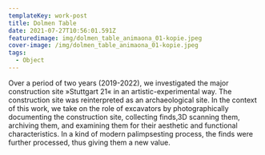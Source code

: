 ```yaml
---
templateKey: work-post
title: Dolmen Table
date: 2021-07-27T10:56:01.591Z
featuredimage: img/dolmen_table_animaona_01-kopie.jpeg
cover-image: /img/dolmen_table_animaona_01-kopie.jpeg
tags:
  - Object
---
```

Over a period of two years (2019-2022), we investigated the major construction site »Stuttgart 21« in an artistic-experimental way. The construction site was reinterpreted as an archaeological site. In the context of this work, we take on the role of excavators by photographically documenting the construction site, collecting finds,3D scanning them, archiving them, and examining them for their aesthetic and functional characteristics. In a kind of modern palimpsesting process, the finds were further processed, thus giving them a new value.